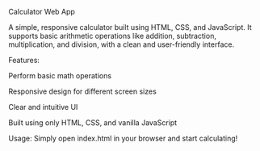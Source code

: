 Calculator Web App


A simple, responsive calculator built using HTML, CSS, and JavaScript.
It supports basic arithmetic operations like addition, subtraction, multiplication, and division, with a clean and user-friendly interface.

Features:

Perform basic math operations

Responsive design for different screen sizes

Clear and intuitive UI

Built using only HTML, CSS, and vanilla JavaScript

Usage:
Simply open index.html in your browser and start calculating!

